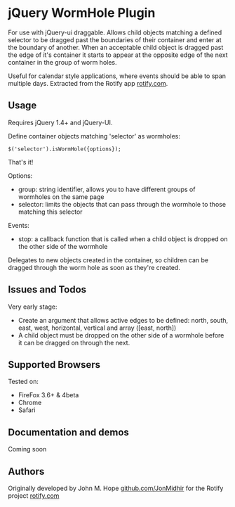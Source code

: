 # jQuery WormHole Plugin

For use with jQuery-ui draggable. Allows child objects matching a defined selector to be dragged past the boundaries of their container and enter at the boundary of another. When an acceptable child object is dragged past the edge of it's container it starts to appear at the opposite edge of the next container in the group of worm holes.

Useful for calendar style applications, where events should be able to span multiple days. Extracted from the Rotify app [rotify.com](http://www.rotify.com).

## Usage

Requires jQuery 1.4+ and jQuery-UI. 

Define container objects matching 'selector' as wormholes:

	$('selector').isWormHole({options});

That's it!

Options: 

- group: string identifier, allows you to have different groups of wormholes on the same page
- selector: limits the objects that can pass through the wormhole to those matching this selector

Events:

- stop: a callback function that is called when a child object is dropped on the other side of the wormhole

Delegates to new objects created in the container, so children can be dragged through the worm hole as soon as they're created.

## Issues and Todos

Very early stage:

- Create an argument that allows active edges to be defined: north, south, east, west, horizontal, vertical and array ([east, north])
- A child object must be dropped on the other side of a wormhole before it can be dragged on through the next.

## Supported Browsers

Tested on: 

- FireFox 3.6+ & 4beta
- Chrome
- Safari
	
## Documentation and demos

Coming soon

## Authors

Originally developed by John M. Hope [github.com/JonMidhir](http://github.com/jonmidhir) for the Rotify project [rotify.com](http://www.rotify.com)